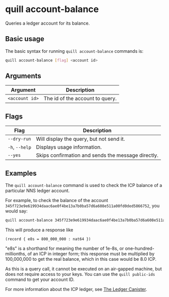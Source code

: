# quill account-balance

Queries a ledger account for its balance.

## Basic usage

The basic syntax for running `quill account-balance` commands is:

``` bash
quill account-balance [flag] <account id>
```

## Arguments

| Argument | Description |
|----------|-------------|
| `<account id>` | The id of the account to query. |

## Flags

| Flag                 | Description                                     |
|----------------------|-------------------------------------------------|
| `--dry-run`          | Will display the query, but not send it. |
| `-h`, `--help`       | Displays usage information.                     |
| `--yes`              | Skips confirmation and sends the message directly. |

## Examples

The `quill account-balance` command is used to check the ICP balance of a particular NNS ledger account.

For example, to check the balance of the account `345f723e9e619934daac6ae0f4be13a7b0ba57d6a608e511a00fd0ded5866752`, you would say:

```sh
quill account-balance 345f723e9e619934daac6ae0f4be13a7b0ba57d6a608e511a00fd0ded5866752
```

This will produce a response like 

```candid
(record { e8s = 800_000_000 : nat64 })
```

"e8s" is a shorthand for meaning the number of 1e-8s, or one-hundred-millionths, of an ICP in integer form; this response must be multiplied by 100,000,000 to get the real balance, which in this case would be 8.0 ICP.

As this is a query call, it cannot be executed on an air-gapped machine, but does not require access to your keys. You can use the `quill public-ids` command to get your account ID. 

For more information about the ICP ledger, see [The Ledger Canister](https://internetcomputer.org/docs/current/references/ledger).
